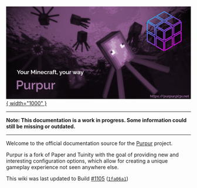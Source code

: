[![Purpur header](images/purpur.png){ width="1000" }](https://purpur.pl3x.net)

***
**Note: This documentation is a work in progress. Some information could still be missing or outdated.**
***  

Welcome to the official documentation source for the [Purpur](https://github.com/pl3xgaming/Purpur/) project.

Purpur is a fork of Paper and Tuinity with the goal of providing new and interesting configuration options, which allow for creating a unique gameplay experience not seen anywhere else.

This wiki was last updated to Build [#1105](https://ci.pl3x.net/job/Purpur/1049/) ([`1fa06a1`](https://github.com/pl3xgaming/Purpur/commit/1fa06a137ccfffcd39e0fda6fa4bead42bcf49b0))